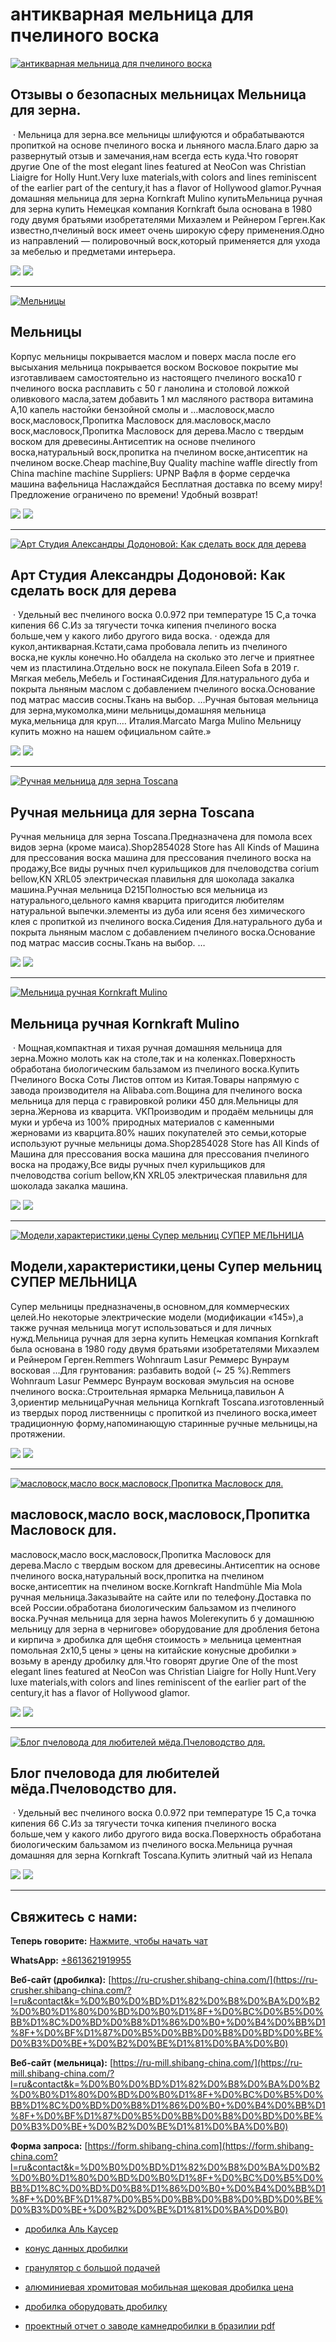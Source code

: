 # антикварная мельница для пчелиного воска

<a href="https://swt.shibang-china.com/?l=ru&img&k=%D0%B0%D0%BD%D1%82%D0%B8%D0%BA%D0%B2%D0%B0%D1%80%D0%BD%D0%B0%D1%8F+%D0%BC%D0%B5%D0%BB%D1%8C%D0%BD%D0%B8%D1%86%D0%B0+%D0%B4%D0%BB%D1%8F+%D0%BF%D1%87%D0%B5%D0%BB%D0%B8%D0%BD%D0%BE%D0%B3%D0%BE+%D0%B2%D0%BE%D1%81%D0%BA%D0%B0" target="_blank">![антикварная мельница для пчелиного воска](http://static.shibang-china.com/all-800x300/1327.jpg)</a>

## Отзывы о безопасных мельницах Мельница для зерна.
&nbsp;&#0183;&#32;Мельница для зерна.все мельницы шлифуются и обрабатываются пропиткой на основе пчелиного воска и льняного масла.Благо дарю за развернутый отзыв и замечания,нам всегда есть куда.Что говорят другие One of the most elegant lines featured at NeoCon was Christian Liaigre for Holly Hunt.Very luxe materials,with colors and lines reminiscent of the earlier part of the century,it has a flavor of Hollywood glamor.Ручная домашняя мельница для зерна Kornkraft Mulino купитьМельница ручная для зерна купить Немецкая компания Kornkraft была основана в 1980 году двумя братьями изобретателями Михаэлем и Рейнером Герген.Как известно,пчелиный воск имеет очень широкую сферу применения.Одно из направлений — полировочный воск,который применяется для ухода за мебелью и предметами интерьера.


<a href="https://whatsapp.shibangsoft.com/WhatsApp.php" target="_blank" title="WhatsApp">![](http://static.shibang-china.com/icon/whatsapp.png)</a> <a href="https://swt.shibang-china.com/?l=ru&icon&k=%D0%B0%D0%BD%D1%82%D0%B8%D0%BA%D0%B2%D0%B0%D1%80%D0%BD%D0%B0%D1%8F+%D0%BC%D0%B5%D0%BB%D1%8C%D0%BD%D0%B8%D1%86%D0%B0+%D0%B4%D0%BB%D1%8F+%D0%BF%D1%87%D0%B5%D0%BB%D0%B8%D0%BD%D0%BE%D0%B3%D0%BE+%D0%B2%D0%BE%D1%81%D0%BA%D0%B0" target="_blank">![](http://static.shibang-china.com/icon/chat-ru.png)</a>

---

<a href="https://swt.shibang-china.com/?l=ru&img&k=%D0%B0%D0%BD%D1%82%D0%B8%D0%BA%D0%B2%D0%B0%D1%80%D0%BD%D0%B0%D1%8F+%D0%BC%D0%B5%D0%BB%D1%8C%D0%BD%D0%B8%D1%86%D0%B0+%D0%B4%D0%BB%D1%8F+%D0%BF%D1%87%D0%B5%D0%BB%D0%B8%D0%BD%D0%BE%D0%B3%D0%BE+%D0%B2%D0%BE%D1%81%D0%BA%D0%B0" target="_blank">![Мельницы](http://static.shibang-china.com/all-800x300/1530.jpg)</a>

## Мельницы
Корпус мельницы покрывается маслом и поверх масла после его высыхания мельница покрывается воском Восковое покрытие мы изготавливаем самостоятельно из настоящего пчелиного воска10 г пчелиного воска расплавить с 50 г ланолина и столовой ложкой оливкового масла,затем добавить 1 мл масляного раствора витамина А,10 капель настойки бензойной смолы и …масловоск,масло воск,масловоск,Пропитка Масловоск для.масловоск,масло воск,масловоск,Пропитка Масловоск для дерева.Масло с твердым воском для древесины.Антисептик на основе пчелиного воска,натуральный воск,пропитка на пчелином воске,антисептик на пчелином воске.Cheap machine,Buy Quality machine waffle directly from China machine machine Suppliers: UPNP Вафля в форме сердечка машина вафельница Наслаждайся Бесплатная доставка по всему миру! Предложение ограничено по времени! Удобный возврат!


<a href="https://whatsapp.shibangsoft.com/WhatsApp.php" target="_blank" title="WhatsApp">![](http://static.shibang-china.com/icon/whatsapp.png)</a> <a href="https://swt.shibang-china.com/?l=ru&icon&k=%D0%B0%D0%BD%D1%82%D0%B8%D0%BA%D0%B2%D0%B0%D1%80%D0%BD%D0%B0%D1%8F+%D0%BC%D0%B5%D0%BB%D1%8C%D0%BD%D0%B8%D1%86%D0%B0+%D0%B4%D0%BB%D1%8F+%D0%BF%D1%87%D0%B5%D0%BB%D0%B8%D0%BD%D0%BE%D0%B3%D0%BE+%D0%B2%D0%BE%D1%81%D0%BA%D0%B0" target="_blank">![](http://static.shibang-china.com/icon/chat-ru.png)</a>

---

<a href="https://swt.shibang-china.com/?l=ru&img&k=%D0%B0%D0%BD%D1%82%D0%B8%D0%BA%D0%B2%D0%B0%D1%80%D0%BD%D0%B0%D1%8F+%D0%BC%D0%B5%D0%BB%D1%8C%D0%BD%D0%B8%D1%86%D0%B0+%D0%B4%D0%BB%D1%8F+%D0%BF%D1%87%D0%B5%D0%BB%D0%B8%D0%BD%D0%BE%D0%B3%D0%BE+%D0%B2%D0%BE%D1%81%D0%BA%D0%B0" target="_blank">![Арт Студия Александры Додоновой: Как сделать воск для дерева](http://static.shibang-china.com/all-800x300/649.jpg)</a>

## Арт Студия Александры Додоновой: Как сделать воск для дерева
&nbsp;&#0183;&#32;Удельный вес пчелиного воска 0.0.972 при температуре 15 С,а точка кипения 66 С.Из за тягучести точка кипения пчелиного воска больше,чем у какого либо другого вида воска.&nbsp;&#0183;&#32;одежда для кукол,антикварная.Кстати,сама пробовала лепить из пчелиного воска,не куклы конечно.Но обалдела на сколько это легче и приятнее чем из пластилина.Отдельно воск не покупала.Eileen Sofa в 2019 г. Мягкая мебель,Мебель и ГостинаяСидения Для.натурального дуба и покрыта льняным маслом с добавлением пчелиного воска.Основание под матрас массив сосны.Ткань на выбор. …Ручная бытовая мельница для зерна,мукомолка,мини мельницы,домашняя мельница мука,мельница для круп.… Италия.Marcato Marga Mulino Мельницу купить можно на нашем официальном сайте.&#187;


<a href="https://whatsapp.shibangsoft.com/WhatsApp.php" target="_blank" title="WhatsApp">![](http://static.shibang-china.com/icon/whatsapp.png)</a> <a href="https://swt.shibang-china.com/?l=ru&icon&k=%D0%B0%D0%BD%D1%82%D0%B8%D0%BA%D0%B2%D0%B0%D1%80%D0%BD%D0%B0%D1%8F+%D0%BC%D0%B5%D0%BB%D1%8C%D0%BD%D0%B8%D1%86%D0%B0+%D0%B4%D0%BB%D1%8F+%D0%BF%D1%87%D0%B5%D0%BB%D0%B8%D0%BD%D0%BE%D0%B3%D0%BE+%D0%B2%D0%BE%D1%81%D0%BA%D0%B0" target="_blank">![](http://static.shibang-china.com/icon/chat-ru.png)</a>

---

<a href="https://swt.shibang-china.com/?l=ru&img&k=%D0%B0%D0%BD%D1%82%D0%B8%D0%BA%D0%B2%D0%B0%D1%80%D0%BD%D0%B0%D1%8F+%D0%BC%D0%B5%D0%BB%D1%8C%D0%BD%D0%B8%D1%86%D0%B0+%D0%B4%D0%BB%D1%8F+%D0%BF%D1%87%D0%B5%D0%BB%D0%B8%D0%BD%D0%BE%D0%B3%D0%BE+%D0%B2%D0%BE%D1%81%D0%BA%D0%B0" target="_blank">![Ручная мельница для зерна Toscana](http://static.shibang-china.com/all-800x300/1357.jpg)</a>

## Ручная мельница для зерна Toscana
Ручная мельница для зерна Toscana.Предназначена для помола всех видов зерна (кроме маиса).Shop2854028 Store has All Kinds of Машина для прессования воска машина для прессования пчелиного воска на продажу,Все виды ручных пчел курильщиков для пчеловодства corium bellow,KN XRL05 электрическая плавильня для шоколада закалка машина.Ручная мельница D215Полностью вся мельница из натурального,цельного камня кварцита пригодится любителям натуральной выпечки.элементы из дуба или ясеня без химического клея с пропиткой из пчелиного воска.Сидения Для.натурального дуба и покрыта льняным маслом с добавлением пчелиного воска.Основание под матрас массив сосны.Ткань на выбор. …


<a href="https://whatsapp.shibangsoft.com/WhatsApp.php" target="_blank" title="WhatsApp">![](http://static.shibang-china.com/icon/whatsapp.png)</a> <a href="https://swt.shibang-china.com/?l=ru&icon&k=%D0%B0%D0%BD%D1%82%D0%B8%D0%BA%D0%B2%D0%B0%D1%80%D0%BD%D0%B0%D1%8F+%D0%BC%D0%B5%D0%BB%D1%8C%D0%BD%D0%B8%D1%86%D0%B0+%D0%B4%D0%BB%D1%8F+%D0%BF%D1%87%D0%B5%D0%BB%D0%B8%D0%BD%D0%BE%D0%B3%D0%BE+%D0%B2%D0%BE%D1%81%D0%BA%D0%B0" target="_blank">![](http://static.shibang-china.com/icon/chat-ru.png)</a>

---

<a href="https://swt.shibang-china.com/?l=ru&img&k=%D0%B0%D0%BD%D1%82%D0%B8%D0%BA%D0%B2%D0%B0%D1%80%D0%BD%D0%B0%D1%8F+%D0%BC%D0%B5%D0%BB%D1%8C%D0%BD%D0%B8%D1%86%D0%B0+%D0%B4%D0%BB%D1%8F+%D0%BF%D1%87%D0%B5%D0%BB%D0%B8%D0%BD%D0%BE%D0%B3%D0%BE+%D0%B2%D0%BE%D1%81%D0%BA%D0%B0" target="_blank">![Мельница ручная Kornkraft Mulino](http://static.shibang-china.com/all-800x300/571.jpg)</a>

## Мельница ручная Kornkraft Mulino
&nbsp;&#0183;&#32;Мощная,компактная и тихая ручная домашняя мельница для зерна.Можно молоть как на столе,так и на коленках.Поверхность обработана биологическим бальзамом из пчелиного воска.Купить Пчелиного Воска Соты Листов оптом из Китая.Товары напрямую с завода производителя на Alibaba.com.Вощина для пчелиного воска мельница для перца с гравировкой ролики 450 для.Мельницы для зерна.Жернова из кварцита. VKПроизводим и продаём мельницы для муки и урбеча из 100% природных материалов с каменными жерновами из кварцита.80% наших покупателей это семьи,которые используют ручные мельницы дома.Shop2854028 Store has All Kinds of Машина для прессования воска машина для прессования пчелиного воска на продажу,Все виды ручных пчел курильщиков для пчеловодства corium bellow,KN XRL05 электрическая плавильня для шоколада закалка машина.


<a href="https://whatsapp.shibangsoft.com/WhatsApp.php" target="_blank" title="WhatsApp">![](http://static.shibang-china.com/icon/whatsapp.png)</a> <a href="https://swt.shibang-china.com/?l=ru&icon&k=%D0%B0%D0%BD%D1%82%D0%B8%D0%BA%D0%B2%D0%B0%D1%80%D0%BD%D0%B0%D1%8F+%D0%BC%D0%B5%D0%BB%D1%8C%D0%BD%D0%B8%D1%86%D0%B0+%D0%B4%D0%BB%D1%8F+%D0%BF%D1%87%D0%B5%D0%BB%D0%B8%D0%BD%D0%BE%D0%B3%D0%BE+%D0%B2%D0%BE%D1%81%D0%BA%D0%B0" target="_blank">![](http://static.shibang-china.com/icon/chat-ru.png)</a>

---

<a href="https://swt.shibang-china.com/?l=ru&img&k=%D0%B0%D0%BD%D1%82%D0%B8%D0%BA%D0%B2%D0%B0%D1%80%D0%BD%D0%B0%D1%8F+%D0%BC%D0%B5%D0%BB%D1%8C%D0%BD%D0%B8%D1%86%D0%B0+%D0%B4%D0%BB%D1%8F+%D0%BF%D1%87%D0%B5%D0%BB%D0%B8%D0%BD%D0%BE%D0%B3%D0%BE+%D0%B2%D0%BE%D1%81%D0%BA%D0%B0" target="_blank">![Модели,характеристики,цены Супер мельниц СУПЕР МЕЛЬНИЦА](http://static.shibang-china.com/all-800x300/1380.jpg)</a>

## Модели,характеристики,цены Супер мельниц СУПЕР МЕЛЬНИЦА
Супер мельницы предназначены,в основном,для коммерческих целей.Но некоторые электрические модели (модификации &#171;145&#187;),а также ручная мельница могут использоваться и для личных нужд.Мельница ручная для зерна купить Немецкая компания Kornkraft была основана в 1980 году двумя братьями изобретателями Михаэлем и Рейнером Герген.Remmers Wohnraum Lasur Реммерс Вунраум восковая …Для грунтования: разбавить водой (~ 25 %).Remmers Wohnraum Lasur Реммерс Вунраум восковая эмульсия на основе пчелиного воска:.Строительная ярмарка Мельница,павильон А 3,ориентир мельницаРучная мельница Kornkraft Toscana.изготовленный из твердых пород лиственницы с пропиткой из пчелиного воска,имеет традиционную форму,напоминающую старинные ручные мельницы,на протяжении.


<a href="https://whatsapp.shibangsoft.com/WhatsApp.php" target="_blank" title="WhatsApp">![](http://static.shibang-china.com/icon/whatsapp.png)</a> <a href="https://swt.shibang-china.com/?l=ru&icon&k=%D0%B0%D0%BD%D1%82%D0%B8%D0%BA%D0%B2%D0%B0%D1%80%D0%BD%D0%B0%D1%8F+%D0%BC%D0%B5%D0%BB%D1%8C%D0%BD%D0%B8%D1%86%D0%B0+%D0%B4%D0%BB%D1%8F+%D0%BF%D1%87%D0%B5%D0%BB%D0%B8%D0%BD%D0%BE%D0%B3%D0%BE+%D0%B2%D0%BE%D1%81%D0%BA%D0%B0" target="_blank">![](http://static.shibang-china.com/icon/chat-ru.png)</a>

---

<a href="https://swt.shibang-china.com/?l=ru&img&k=%D0%B0%D0%BD%D1%82%D0%B8%D0%BA%D0%B2%D0%B0%D1%80%D0%BD%D0%B0%D1%8F+%D0%BC%D0%B5%D0%BB%D1%8C%D0%BD%D0%B8%D1%86%D0%B0+%D0%B4%D0%BB%D1%8F+%D0%BF%D1%87%D0%B5%D0%BB%D0%B8%D0%BD%D0%BE%D0%B3%D0%BE+%D0%B2%D0%BE%D1%81%D0%BA%D0%B0" target="_blank">![масловоск,масло воск,масловоск,Пропитка Масловоск для.](http://static.shibang-china.com/all-800x300/1394.jpg)</a>

## масловоск,масло воск,масловоск,Пропитка Масловоск для.
масловоск,масло воск,масловоск,Пропитка Масловоск для дерева.Масло с твердым воском для древесины.Антисептик на основе пчелиного воска,натуральный воск,пропитка на пчелином воске,антисептик на пчелином воске.Kornkraft Handm&#252;hle Mia Mola ручная мельница.Заказывайте на сайте или по телефону.Доставка по всей России.обработана биологическим бальзамом из пчелиного воска.Ручная мельница для зерна hawos Molereкупить б у домашнюю мельницу для зерна в чернигове&#187; оборудование для дробления бетона и кирпича &#187; дробилка для щебня стоимость &#187; мельница цементная помольная 2х10,5 цены &#187; цены на китайские конусные дробилки &#187; возьму в аренду дробилку для.Что говорят другие One of the most elegant lines featured at NeoCon was Christian Liaigre for Holly Hunt.Very luxe materials,with colors and lines reminiscent of the earlier part of the century,it has a flavor of Hollywood glamor.


<a href="https://whatsapp.shibangsoft.com/WhatsApp.php" target="_blank" title="WhatsApp">![](http://static.shibang-china.com/icon/whatsapp.png)</a> <a href="https://swt.shibang-china.com/?l=ru&icon&k=%D0%B0%D0%BD%D1%82%D0%B8%D0%BA%D0%B2%D0%B0%D1%80%D0%BD%D0%B0%D1%8F+%D0%BC%D0%B5%D0%BB%D1%8C%D0%BD%D0%B8%D1%86%D0%B0+%D0%B4%D0%BB%D1%8F+%D0%BF%D1%87%D0%B5%D0%BB%D0%B8%D0%BD%D0%BE%D0%B3%D0%BE+%D0%B2%D0%BE%D1%81%D0%BA%D0%B0" target="_blank">![](http://static.shibang-china.com/icon/chat-ru.png)</a>

---

<a href="https://swt.shibang-china.com/?l=ru&img&k=%D0%B0%D0%BD%D1%82%D0%B8%D0%BA%D0%B2%D0%B0%D1%80%D0%BD%D0%B0%D1%8F+%D0%BC%D0%B5%D0%BB%D1%8C%D0%BD%D0%B8%D1%86%D0%B0+%D0%B4%D0%BB%D1%8F+%D0%BF%D1%87%D0%B5%D0%BB%D0%B8%D0%BD%D0%BE%D0%B3%D0%BE+%D0%B2%D0%BE%D1%81%D0%BA%D0%B0" target="_blank">![Блог пчеловода для любителей мёда.Пчеловодство для.](http://static.shibang-china.com/all-800x300/676.jpg)</a>

## Блог пчеловода для любителей мёда.Пчеловодство для.
&nbsp;&#0183;&#32;Удельный вес пчелиного воска 0.0.972 при температуре 15 С,а точка кипения 66 С.Из за тягучести точка кипения пчелиного воска больше,чем у какого либо другого вида воска.Поверхность обработана биологическим бальзамом из пчелиного воска.Мельница ручная домашняя для зерна Kornkraft Toscana.Купить элитный чай из Непала

<a href="https://whatsapp.shibangsoft.com/WhatsApp.php" target="_blank" title="WhatsApp">![](http://static.shibang-china.com/icon/whatsapp.png)</a> <a href="https://swt.shibang-china.com/?l=ru&icon&k=%D0%B0%D0%BD%D1%82%D0%B8%D0%BA%D0%B2%D0%B0%D1%80%D0%BD%D0%B0%D1%8F+%D0%BC%D0%B5%D0%BB%D1%8C%D0%BD%D0%B8%D1%86%D0%B0+%D0%B4%D0%BB%D1%8F+%D0%BF%D1%87%D0%B5%D0%BB%D0%B8%D0%BD%D0%BE%D0%B3%D0%BE+%D0%B2%D0%BE%D1%81%D0%BA%D0%B0" target="_blank">![](http://static.shibang-china.com/icon/chat-ru.png)</a>

---
## Свяжитесь с нами:

**Теперь говорите:** [Нажмите, чтобы начать чат](https://swt.shibang-china.com?l=ru&contact&k=%D0%B0%D0%BD%D1%82%D0%B8%D0%BA%D0%B2%D0%B0%D1%80%D0%BD%D0%B0%D1%8F+%D0%BC%D0%B5%D0%BB%D1%8C%D0%BD%D0%B8%D1%86%D0%B0+%D0%B4%D0%BB%D1%8F+%D0%BF%D1%87%D0%B5%D0%BB%D0%B8%D0%BD%D0%BE%D0%B3%D0%BE+%D0%B2%D0%BE%D1%81%D0%BA%D0%B0)

**WhatsApp:**  [+8613621919955](https://whatsapp.shibangsoft.com/WhatsApp.php)

**Веб-сайт (дробилка):** [https://ru-crusher.shibang-china.com/](https://ru-crusher.shibang-china.com/?l=ru&contact&k=%D0%B0%D0%BD%D1%82%D0%B8%D0%BA%D0%B2%D0%B0%D1%80%D0%BD%D0%B0%D1%8F+%D0%BC%D0%B5%D0%BB%D1%8C%D0%BD%D0%B8%D1%86%D0%B0+%D0%B4%D0%BB%D1%8F+%D0%BF%D1%87%D0%B5%D0%BB%D0%B8%D0%BD%D0%BE%D0%B3%D0%BE+%D0%B2%D0%BE%D1%81%D0%BA%D0%B0)

**Веб-сайт (мельница):** [https://ru-mill.shibang-china.com/](https://ru-mill.shibang-china.com/?l=ru&contact&k=%D0%B0%D0%BD%D1%82%D0%B8%D0%BA%D0%B2%D0%B0%D1%80%D0%BD%D0%B0%D1%8F+%D0%BC%D0%B5%D0%BB%D1%8C%D0%BD%D0%B8%D1%86%D0%B0+%D0%B4%D0%BB%D1%8F+%D0%BF%D1%87%D0%B5%D0%BB%D0%B8%D0%BD%D0%BE%D0%B3%D0%BE+%D0%B2%D0%BE%D1%81%D0%BA%D0%B0)

**Форма запроса:** [https://form.shibang-china.com](https://form.shibang-china.com?l=ru&contact&k=%D0%B0%D0%BD%D1%82%D0%B8%D0%BA%D0%B2%D0%B0%D1%80%D0%BD%D0%B0%D1%8F+%D0%BC%D0%B5%D0%BB%D1%8C%D0%BD%D0%B8%D1%86%D0%B0+%D0%B4%D0%BB%D1%8F+%D0%BF%D1%87%D0%B5%D0%BB%D0%B8%D0%BD%D0%BE%D0%B3%D0%BE+%D0%B2%D0%BE%D1%81%D0%BA%D0%B0)

* [дробилка Аль Каусер](../135/%D0%B4%D1%80%D0%BE%D0%B1%D0%B8%D0%BB%D0%BA%D0%B0%20%D0%90%D0%BB%D1%8C%20%D0%9A%D0%B0%D1%83%D1%81%D0%B5%D1%80.md)

* [конус данных дробилки](../131/%D0%BA%D0%BE%D0%BD%D1%83%D1%81%20%D0%B4%D0%B0%D0%BD%D0%BD%D1%8B%D1%85%20%D0%B4%D1%80%D0%BE%D0%B1%D0%B8%D0%BB%D0%BA%D0%B8.md)

* [гранулятор с большой подачей](../133/%D0%B3%D1%80%D0%B0%D0%BD%D1%83%D0%BB%D1%8F%D1%82%D0%BE%D1%80%20%D1%81%20%D0%B1%D0%BE%D0%BB%D1%8C%D1%88%D0%BE%D0%B9%20%D0%BF%D0%BE%D0%B4%D0%B0%D1%87%D0%B5%D0%B9.md)

* [алюминиевая хромитовая мобильная щековая дробилка цена](../134/%D0%B0%D0%BB%D1%8E%D0%BC%D0%B8%D0%BD%D0%B8%D0%B5%D0%B2%D0%B0%D1%8F%20%D1%85%D1%80%D0%BE%D0%BC%D0%B8%D1%82%D0%BE%D0%B2%D0%B0%D1%8F%20%D0%BC%D0%BE%D0%B1%D0%B8%D0%BB%D1%8C%D0%BD%D0%B0%D1%8F%20%D1%89%D0%B5%D0%BA%D0%BE%D0%B2%D0%B0%D1%8F%20%D0%B4%D1%80%D0%BE%D0%B1%D0%B8%D0%BB%D0%BA%D0%B0%20%D1%86%D0%B5%D0%BD%D0%B0.md)

* [дробилка оборудовать дробилку](../135/%D0%B4%D1%80%D0%BE%D0%B1%D0%B8%D0%BB%D0%BA%D0%B0%20%D0%BE%D0%B1%D0%BE%D1%80%D1%83%D0%B4%D0%BE%D0%B2%D0%B0%D1%82%D1%8C%20%D0%B4%D1%80%D0%BE%D0%B1%D0%B8%D0%BB%D0%BA%D1%83.md)

* [проектный отчет о заводе камнедробилки в бразилии pdf](../133/%D0%BF%D1%80%D0%BE%D0%B5%D0%BA%D1%82%D0%BD%D1%8B%D0%B9%20%D0%BE%D1%82%D1%87%D0%B5%D1%82%20%D0%BE%20%D0%B7%D0%B0%D0%B2%D0%BE%D0%B4%D0%B5%20%D0%BA%D0%B0%D0%BC%D0%BD%D0%B5%D0%B4%D1%80%D0%BE%D0%B1%D0%B8%D0%BB%D0%BA%D0%B8%20%D0%B2%20%D0%B1%D1%80%D0%B0%D0%B7%D0%B8%D0%BB%D0%B8%D0%B8%20pdf.md)